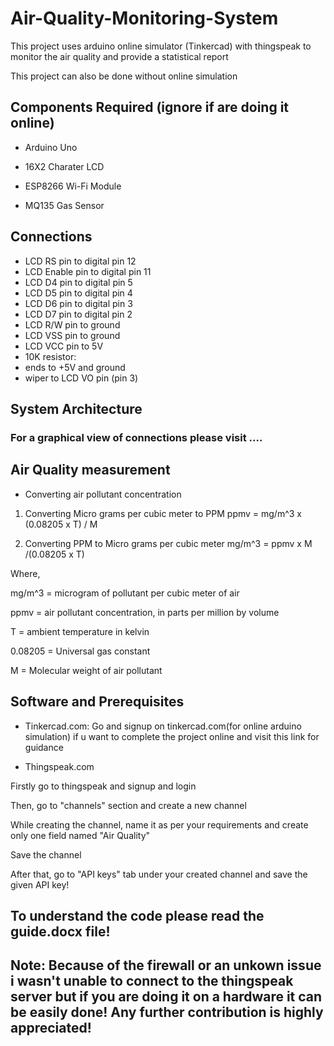 # Air-Quality-Monitoring-System
 This project uses arduino online simulator (Tinkercad) with thingspeak to monitor the air quality and provide a statistical report
  
 This project can also be done without online simulation
 
## Components Required (ignore if are doing it online)

* Arduino Uno

* 16X2 Charater LCD

* ESP8266 Wi-Fi Module

* MQ135 Gas Sensor
 
## Connections

 * LCD RS pin to digital pin 12
 * LCD Enable pin to digital pin 11
 * LCD D4 pin to digital pin 5
 * LCD D5 pin to digital pin 4
 * LCD D6 pin to digital pin 3
 * LCD D7 pin to digital pin 2
 * LCD R/W pin to ground
 * LCD VSS pin to ground
 * LCD VCC pin to 5V
 * 10K resistor:
 * ends to +5V and ground
 * wiper to LCD VO pin (pin 3)
 
## System Architecture


### For a graphical view of connections please visit ....
 
## Air Quality measurement

* Converting air pollutant concentration
1. Converting Micro grams per cubic meter to PPM
ppmv = mg/m^3 x (0.08205 x T) / M 

2. Converting PPM to Micro grams per cubic meter
mg/m^3 = ppmv x M /(0.08205 x T) 

Where,

mg/m^3 = microgram of pollutant per cubic meter of air

ppmv = air pollutant concentration, in parts per million by volume

T = ambient temperature in kelvin

0.08205 = Universal gas constant

M = Molecular weight of air pollutant

## Software and Prerequisites

* Tinkercad.com: 
Go and signup on tinkercad.com(for online arduino simulation) if u want to complete the project online and visit this link for guidance

* Thingspeak.com

Firstly go to thingspeak and signup and login

Then, go to "channels" section and create a new channel

While creating the channel, name it as per your requirements and create only one field named "Air Quality"

Save the channel

After that, go to "API keys" tab under your created channel and save the given API key!

## To understand the code please read the guide.docx file!

## Note: Because of the firewall or an unkown issue i wasn't unable to connect to the thingspeak server but if you are doing it on a hardware it can be easily done! Any further contribution is highly appreciated!

